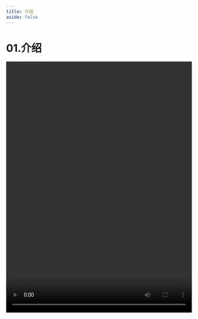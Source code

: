 ```yaml
---
title: 介绍
aside: false
---
```


# 01.介绍

<video autoplay src="http://qn.chinavanes.com/nodejs/module-22/01.介绍.mp4" controls controlsList="nodownload" width="100%" height="680"/>

